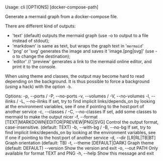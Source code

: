 Usage: cli [OPTIONS] [docker-compose-path]

  Generate a mermaid graph from a docker-compose file.

  There are different kind of outputs:

  * 'text' (default) outputs the mermaid graph (use -o to output to a file instead of stdout);
  * 'markdown' is same as text, but wraps the graph text in '```mermaid```'
  * 'png' or 'svg' generates the image and saves it 'image.[png|svg]' (use -o to change the destination);
  * 'editor' // 'preview' generates a link to the mermaid online editor, and print it to the console.

  When using theme and classes, the output may become hard to read depending on the background.
  It is thus possible to force a background (using a hack) with the option `-b`.

Options:
  -p, --ports / -P, --no-ports
  -v, --volumes / -V, --no-volumes
  -l, --ilinks / -L, --no-ilinks            If set, try to find implicit links/depends_on by looking
                                            at the environment variables, see if one if pointing to
                                            the host:port of another service
  -c, --classes / -C, --no-classes          If set, add some classes to mermaid to make the output
                                            nicer
  -f, --format [TEXT|MARKDOWN|EDITOR|PREVIEW|PNG|SVG]
                                            Control the output format, case-insensitive. (default:
                                            TEXT)
  -b, --with-bg / -B, --no-bg               If set, try to find implicit links/depends_on by looking
                                            at the environment variables, see if one if pointing to
                                            the host:port of another service
  -d, --dir [LR|RL|TB|BT]                   Graph orientation (default: TB)
  -t, --theme [DEFAULT|DARK]                Graph theme (default: DEFAULT)
  --version                                 Show the version and exit
  -o, --out PATH                            Only available for format TEXT and PNG
  -h, --help                                Show this message and exit